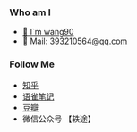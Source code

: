 ### Who am I
- [🌱  I`m wang90](https://github.com/wang90)
- 👯   Mail: 393210564@qq.com
### Follow Me
- [知乎](https://www.zhihu.com/people/wang90_)
- [语雀笔记](https://www.yuque.com/wang90)
- [豆瓣](https://www.douban.com/people/65641304/statuses)
- 微信公众号 【轶途】
